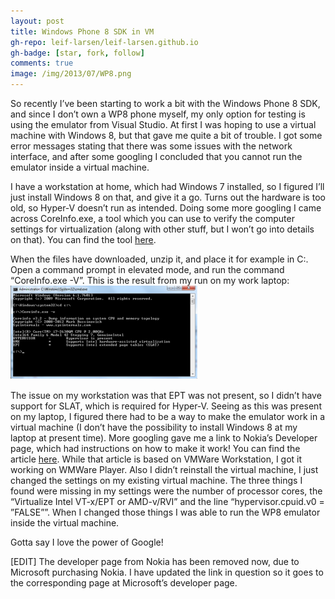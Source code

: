 ```yaml
---
layout: post
title: Windows Phone 8 SDK in VM
gh-repo: leif-larsen/leif-larsen.github.io
gh-badge: [star, fork, follow]
comments: true
image: /img/2013/07/WP8.png
---
```

    
    
So recently I’ve been starting to work a bit with the Windows Phone 8 SDK, and since I don’t own a WP8 phone myself, my only option for testing is using the emulator from Visual Studio. At first I was hoping to use a virtual machine with Windows 8, but that gave me quite a bit of trouble. I got some error messages stating that there was some issues with the network interface, and after some googling I concluded that you cannot run the emulator inside a virtual machine.  
  
I have a workstation at home, which had Windows 7 installed, so I figured I’ll just install Windows 8 on that, and give it a go. Turns out the hardware is too old, so Hyper-V doesn’t run as intended. Doing some more googling I came across CoreInfo.exe, a tool which you can use to verify the computer settings for virtualization (along with other stuff, but I won’t go into details on that). You can find the tool [here](http://technet.microsoft.com/en-us/sysinternals/cc835722.aspx).  
  
When the files have downloaded, unzip it, and place it for example in C:\. Open a command prompt in elevated mode, and run the command “CoreInfo.exe -V”. This is the result from my run on my work laptop:  
[![CoreInfo](/img/2013/07/CoreInfo-300x150.png?fit=300%2C150)](/img/2013/07/CoreInfo.png)  
  
The issue on my workstation was that EPT was not present, so I didn’t have support for SLAT, which is required for Hyper-V. Seeing as this was present on my laptop, I figured there had to be a way to make the emulator work in a virtual machine (I don’t have the possibility to install Windows 8 at my laptop at present time). More googling gave me a link to Nokia’s Developer page, which had instructions on how to make it work! You can find the article [here](http://social.technet.microsoft.com/wiki/contents/articles/27606.windows-phone-windows-phone-8-sdk-on-a-virtual-machine-with-working-emulator.aspx). While that article is based on VMWare Workstation, I got it working on WMWare Player. Also I didn’t reinstall the virtual machine, I just changed the settings on my existing virtual machine. The three things I found were missing in my settings were the number of processor cores, the “Virtualize Intel VT-x/EPT or AMD-v/RVI” and the line “hypervisor.cpuid.v0 = ”FALSE””. When I changed those things I was able to run the WP8 emulator inside the virtual machine.  
  
Gotta say I love the power of Google!

[EDIT] The developer page from Nokia has been removed now, due to Microsoft purchasing Nokia. I have updated the link in question so it goes to the corresponding page at Microsoft’s developer page.


